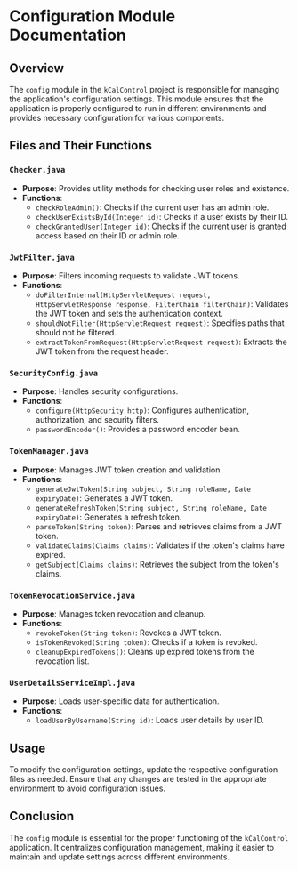 # Configuration Module Documentation

## Overview
The `config` module in the `kCalControl` project is responsible for managing the application's configuration settings. This module ensures that the application is properly configured to run in different environments and provides necessary configuration for various components.

## Files and Their Functions

### `Checker.java`
- **Purpose**: Provides utility methods for checking user roles and existence.
- **Functions**:
  - `checkRoleAdmin()`: Checks if the current user has an admin role.
  - `checkUserExistsById(Integer id)`: Checks if a user exists by their ID.
  - `checkGrantedUser(Integer id)`: Checks if the current user is granted access based on their ID or admin role.

### `JwtFilter.java`
- **Purpose**: Filters incoming requests to validate JWT tokens.
- **Functions**:
  - `doFilterInternal(HttpServletRequest request, HttpServletResponse response, FilterChain filterChain)`: Validates the JWT token and sets the authentication context.
  - `shouldNotFilter(HttpServletRequest request)`: Specifies paths that should not be filtered.
  - `extractTokenFromRequest(HttpServletRequest request)`: Extracts the JWT token from the request header.

### `SecurityConfig.java`
- **Purpose**: Handles security configurations.
- **Functions**:
  - `configure(HttpSecurity http)`: Configures authentication, authorization, and security filters.
  - `passwordEncoder()`: Provides a password encoder bean.

### `TokenManager.java`
- **Purpose**: Manages JWT token creation and validation.
- **Functions**:
  - `generateJwtToken(String subject, String roleName, Date expiryDate)`: Generates a JWT token.
  - `generateRefreshToken(String subject, String roleName, Date expiryDate)`: Generates a refresh token.
  - `parseToken(String token)`: Parses and retrieves claims from a JWT token.
  - `validateClaims(Claims claims)`: Validates if the token's claims have expired.
  - `getSubject(Claims claims)`: Retrieves the subject from the token's claims.

### `TokenRevocationService.java`
- **Purpose**: Manages token revocation and cleanup.
- **Functions**:
  - `revokeToken(String token)`: Revokes a JWT token.
  - `isTokenRevoked(String token)`: Checks if a token is revoked.
  - `cleanupExpiredTokens()`: Cleans up expired tokens from the revocation list.

### `UserDetailsServiceImpl.java`
- **Purpose**: Loads user-specific data for authentication.
- **Functions**:
  - `loadUserByUsername(String id)`: Loads user details by user ID.

## Usage
To modify the configuration settings, update the respective configuration files as needed. Ensure that any changes are tested in the appropriate environment to avoid configuration issues.

## Conclusion
The `config` module is essential for the proper functioning of the `kCalControl` application. It centralizes configuration management, making it easier to maintain and update settings across different environments.